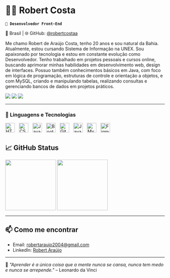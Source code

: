 # 👨‍💻 Robert Costa

**`🎯 Desenvolvedor Front-End`**

📍 Brasil | 🌐 GitHub: [@robertcostaa](https://github.com/robertcostaa)


Me chamo Robert de Araújo Costa, tenho 20 anos e sou natural da Bahia. Atualmente, estou cursando Sistema de Informação na UNEX. Sou apaixonado por tecnologia e estou em constante evolução como Desenvolvedor. Tenho trabalhado em projetos pessoais e cursos online, buscando aprimorar minhas habilidades em desenvolvimento web, design de interfaces. Possuo também conhecimentos básicos em Java, com foco em lógica de programação, estruturas de controle e orientação a objetos, e com MySQL, criando e manipulando tabelas, realizando consultas e gerenciando bancos de dados em projetos práticos.

<div> 
 <a href="https://www.instagram.com/robert.costa_/" target="_blank"><img src="https://img.shields.io/badge/-Instagram-%23E4405F?style=for-the-badge&logo=instagram&logoColor=white" target="_blank"></a>
  <a href = "mailto:robertaraujo2004@gmail.com"><img src="https://img.shields.io/badge/-Gmail-%23333?style=for-the-badge&logo=gmail&logoColor=white" target="_blank"></a>
  <a href="https://www.linkedin.com/in/robert-araujo-costa/" target="_blank"><img src="https://img.shields.io/badge/-LinkedIn-%230077B5?style=for-the-badge&logo=linkedin&logoColor=white" target="_blank"></a> 
  
</div>

---

### 🤖 Linguagens e Tecnologias

<img 
    align="left" 
    alt="HTML"
    title="HTML" 
    width="30px" 
    style="padding-right: 10px;" 
    src="https://cdn.jsdelivr.net/gh/devicons/devicon@latest/icons/html5/html5-original.svg" 
/>
<img 
    align="left" 
    alt="CSS" 
    title="CSS"
    width="30px" 
    style="padding-right: 10px;" 
    src="https://cdn.jsdelivr.net/gh/devicons/devicon@latest/icons/css3/css3-original.svg" 
/>
<img 
    align="left" 
    alt="JavaScript" 
    title="JavaScript"
    width="30px" 
    style="padding-right: 10px;" 
    src="https://cdn.jsdelivr.net/gh/devicons/devicon@latest/icons/javascript/javascript-original.svg" 
/>



<img 
    align="left" 
    alt="Bootstrap"
    title="Bootstrap" 
    width="30px" 
    style="padding-right: 10px;" 
    src="https://cdn.jsdelivr.net/gh/devicons/devicon@latest/icons/bootstrap/bootstrap-original.svg" 
/>

<img 
    align="left" 
    alt="Git" 
    title="Git"
    width="30px" 
    style="padding-right: 10px;" 
    src="https://cdn.jsdelivr.net/gh/devicons/devicon@latest/icons/git/git-original.svg" 
/>
<img 
    align="left" 
    alt="Java" 
    title="Java"
    width="30px" 
    style="padding-right: 10px;" 
    src="https://cdn.jsdelivr.net/gh/devicons/devicon@latest/icons/java/java-original.svg"
  />

  <img  
    align="left" 
    alt="MySQL" 
    title="MySQL"
    width="30px" 
    style="padding-right: 10px;" 
    src="https://cdn.jsdelivr.net/gh/devicons/devicon@latest/icons/mysql/mysql-original.svg"
   />

   <img 
     align="left" 
    alt="Figma" 
    title="Figma"
    width="30px" 
    style="padding-right: 10px;"
    src="https://cdn.jsdelivr.net/gh/devicons/devicon@latest/icons/figma/figma-original.svg" />
          
          

<br/>
<br/>


  ## 📈 GitHub Status

<p align="left">
  <img height="160em" src="https://github-readme-stats.vercel.app/api?username=robertcostaa&show_icons=true&theme=radical"/>
  <img height="160em" src="https://github-readme-stats.vercel.app/api/top-langs/?username=robertcostaa&layout=compact&theme=radical"/>
</p>

---

## 📫 Como me encontrar

- Email: robertaraujo2004@gmail.com    
- LinkedIn: [Robert Araújo](https://www.linkedin.com/in/robert-araujo-costa/)

---

🧠 *"Aprender é a única coisa que a mente nunca se cansa, nunca tem medo e nunca se arrepende."* – Leonardo da Vinci

